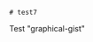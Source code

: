                                                                                                                                                                                                                                                        # test7
Test "graphical-gist"